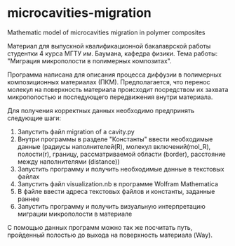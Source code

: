 # microcavities-migration
Mathematic model of microcavities migration in polymer composites

Материал для выпускной квалификационной бакалаврской работы студентки 4 курса МГТУ им. Баумана, кафедра физики. Тема работы: "Миграция микрополости в полимерных композитах".

Программа написана для описания процесса диффузии в полимерных композиционных материалах (ПКМ). Предполагается, что перенос молекул на поверхность материала происходит посредством их захвата микрополостью и последующего передвижения внутри материала.

Для получения корректных данных необходимо предпринять следующие шаги:
1. Запустить файл migration of a cavity.py 
2. Внутри программы в разделе "Константы" ввести необходимые данные (радиусы наполнителей(R), молекул включений(mol_R), полости(r), границу, рассматриваемой области (border), расстояние между наполнителями (distance))
3. Запустить программу и получить необходимые данные в текстовых файлах
4. Запустить файл visualization.nb в программе Wolfram Mathematica
5. В файле ввести адреса текстовых файлов и константы, заданные раннее
6. Запустить программу и получить визуальную интерпретацию миграции микрополости в материале

С помощью данных программ можно так же посчитать путь, пройденный полостью до выхода на поверхность материала (Way).
